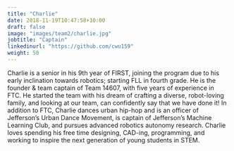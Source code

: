 ```yaml
---
title: "Charlie"
date: 2018-11-19T10:47:58+10:00
draft: false
image: "images/team2/charlie.jpg"
jobtitle: "Captain"
linkedinurl: "https://github.com/cwu159"
weight: 50
---
```


Charlie is a senior in his 9th year of FIRST, joining the program due to his early inclination towards robotics; starting FLL in fourth grade. He is the founder & team captain of Team 14607, with five years of experience in FTC. He started the team with his dream of crafting a diverse, robot-loving family, and looking at our team, can confidently say that we have done it! In addition to FTC, Charlie dances urban hip-hop and is an officer of Jefferson’s Urban Dance Movement, is captain of Jefferson’s Machine Learning Club, and pursues advanced robotics autonomy research. Charlie loves spending his free time designing, CAD-ing, programming, and working to inspire the next generation of young students in STEM.
